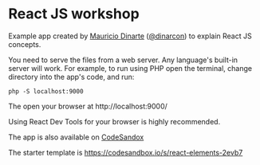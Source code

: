 # React JS workshop

Example app created by [Mauricio Dinarte](https://www.drupal.org/u/dinarcon) ([@dinarcon](https://twitter.com/dinarcon)) to explain React JS concepts.

You need to serve the files from a web server. Any language's built-in server will work. For example, to run using PHP open the terminal, change directory into the app's code, and run:

```
php -S localhost:9000
```

The open your browser at http://localhost:9000/

Using React Dev Tools for your browser is highly recommended.

The app is also available on [CodeSandox](https://codesandbox.io/s/movie-rating-app-hlpm9)

The starter template is https://codesandbox.io/s/react-elements-2evb7
